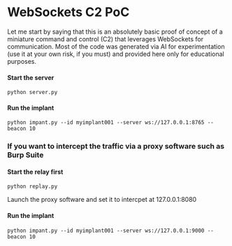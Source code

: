 # WebSockets C2 PoC

Let me start by saying that this is an absolutely basic proof of concept of a miniature command and control (C2) that leverages WebSockets for communication.  Most of the code was generated via AI for experimentation (use it at your own risk, if you must) and provided here only for educational purposes.

#### Start the server
`python server.py`

#### Run the implant
`python impant.py --id myimplant001 --server ws://127.0.0.1:8765 --beacon 10`

### If you want to intercept the traffic via a proxy software such as Burp Suite

#### Start the relay first
`python replay.py`

Launch the proxy software and set it to intercpet at 127.0.0.1:8080

#### Run the implant
`python impant.py --id myimplant001 --server ws://127.0.0.1:9000 --beacon 10`

